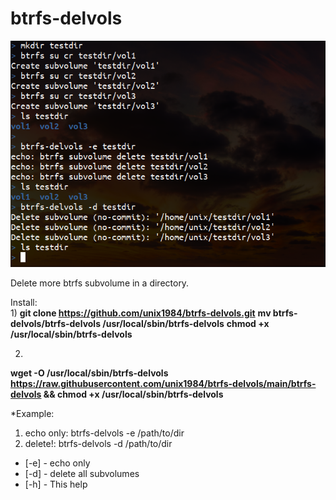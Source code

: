 # btrfs-delvols

![btrfs-delvols_example](https://raw.githubusercontent.com/unix1984/btrfs-delvols/main/btrfs-delvols_example.png)



Delete more btrfs subvolume in a directory.


Install:  
  1)
  **git clone https://github.com/unix1984/btrfs-delvols.git**
  **mv btrfs-delvols/btrfs-delvols /usr/local/sbin/btrfs-delvols**
  **chmod +x /usr/local/sbin/btrfs-delvols**
  
  2)
**wget -O /usr/local/sbin/btrfs-delvols https://raw.githubusercontent.com/unix1984/btrfs-delvols/main/btrfs-delvols && chmod +x /usr/local/sbin/btrfs-delvols**






*Example:
1) echo only: btrfs-delvols -e /path/to/dir
2) delete!: btrfs-delvols -d /path/to/dir

* [-e] - echo only
* [-d] - delete all subvolumes
* [-h] - This help



